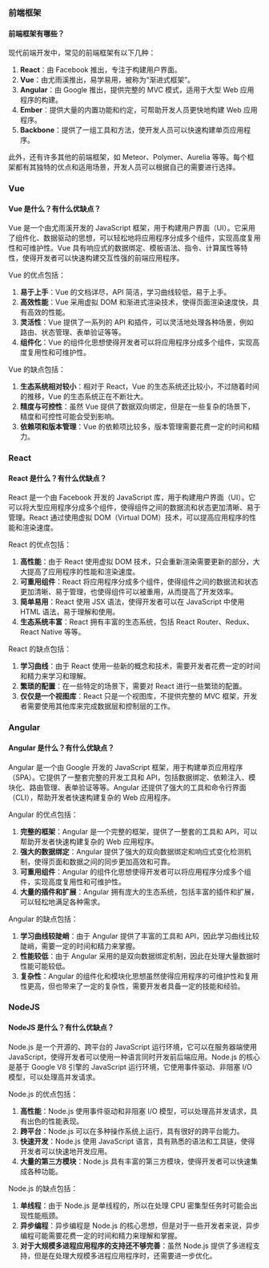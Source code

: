 <!--
 * @Author: Shu Binqi
 * @Date: 2023-03-08 16:10:43
 * @LastEditors: Shu Binqi
 * @LastEditTime: 2023-03-08 17:28:25
 * @Description: 前端框架
 * @Version: 1.0.0
 * @FilePath: \interviewQuestions\前端框架\前端框架.md
-->

### 前端框架

#### 前端框架有哪些？

现代前端开发中，常见的前端框架有以下几种：

1. **React**：由 Facebook 推出，专注于构建用户界面。
1. **Vue**：由尤雨溪推出，易学易用，被称为“渐进式框架”。
1. **Angular**：由 Google 推出，提供完整的 MVC 模式，适用于大型 Web 应用程序的构建。
1. **Ember**：提供大量的内置功能和约定，可帮助开发人员更快地构建 Web 应用程序。
1. **Backbone**：提供了一组工具和方法，使开发人员可以快速构建单页应用程序。

此外，还有许多其他的前端框架，如 Meteor、Polymer、Aurelia 等等。每个框架都有其独特的优点和适用场景，开发人员可以根据自己的需要进行选择。

### Vue

#### Vue 是什么？有什么优缺点？

Vue 是一个由尤雨溪开发的 JavaScript 框架，用于构建用户界面（UI）。它采用了组件化、数据驱动的思想，可以轻松地将应用程序分成多个组件，实现高度复用性和可维护性。Vue 具有响应式的数据绑定、模板语法、指令、计算属性等特性，使得开发者可以快速构建交互性强的前端应用程序。

Vue 的优点包括：

1. **易于上手**：Vue 的文档详尽，API 简洁，学习曲线较低，易于上手。
1. **高效性能**：Vue 采用虚拟 DOM 和渐进式渲染技术，使得页面渲染速度快，具有高效的性能。
1. **灵活性**：Vue 提供了一系列的 API 和插件，可以灵活地处理各种场景，例如路由、状态管理、表单验证等等。
1. **组件化**：Vue 的组件化思想使得开发者可以将应用程序分成多个组件，实现高度复用性和可维护性。

Vue 的缺点包括：

1. **生态系统相对较小**：相对于 React，Vue 的生态系统还比较小，不过随着时间的推移，Vue 的生态系统正在不断壮大。
1. **精度与可控性**：虽然 Vue 提供了数据双向绑定，但是在一些复杂的场景下，精度和可控性可能会受到影响。
1. **依赖项和版本管理**：Vue 的依赖项比较多，版本管理需要花费一定的时间和精力。

### React

#### React 是什么？有什么优缺点？

React 是一个由 Facebook 开发的 JavaScript 库，用于构建用户界面（UI）。它可以将大型应用程序分成多个组件，使得组件之间的数据流和状态更加清晰、易于管理。React 通过使用虚拟 DOM（Virtual DOM）技术，可以提高应用程序的性能和渲染速度。

React 的优点包括：

1. **高性能**：由于 React 使用虚拟 DOM 技术，只会重新渲染需要更新的部分，大大提高了应用程序的性能和渲染速度。
1. **可重用组件**：React 将应用程序分成多个组件，使得组件之间的数据流和状态更加清晰、易于管理，也使得组件可以被重用，从而提高了开发效率。
1. **简单易用**：React 使用 JSX 语法，使得开发者可以在 JavaScript 中使用 HTML 语法，易于理解和使用。
1. **生态系统丰富**：React 拥有丰富的生态系统，包括 React Router、Redux、React Native 等等。

React 的缺点包括：

1. **学习曲线**：由于 React 使用一些新的概念和技术，需要开发者花费一定的时间和精力来学习和理解。
1. **繁琐的配置**：在一些特定的场景下，需要对 React 进行一些繁琐的配置。
1. **仅仅是一个视图库**：React 只是一个视图库，不提供完整的 MVC 框架，开发者需要使用其他库来完成数据层和控制层的工作。

### Angular

#### Angular 是什么？有什么优缺点？

Angular 是一个由 Google 开发的 JavaScript 框架，用于构建单页应用程序（SPA）。它提供了一整套完整的开发工具和 API，包括数据绑定、依赖注入、模块化、路由管理、表单验证等等。Angular 还提供了强大的工具和命令行界面（CLI），帮助开发者快速构建复杂的 Web 应用程序。

Angular 的优点包括：

1. **完整的框架**：Angular 是一个完整的框架，提供了一整套的工具和 API，可以帮助开发者快速构建复杂的 Web 应用程序。
1. **强大的数据绑定**：Angular 提供了强大的双向数据绑定和响应式变化检测机制，使得页面和数据之间的同步更加高效和可靠。
1. **可重用组件**：Angular 的组件化思想使得开发者可以将应用程序分成多个组件，实现高度复用性和可维护性。
1. **大量的插件和扩展**：Angular 拥有庞大的生态系统，包括丰富的插件和扩展，可以轻松地满足各种需求。

Angular 的缺点包括：

1. **学习曲线较陡峭**：由于 Angular 提供了丰富的工具和 API，因此学习曲线比较陡峭，需要一定的时间和精力来掌握。
1. **性能较低**：由于 Angular 采用的是双向数据绑定机制，因此在处理大量数据时性能可能较低。
1. **复杂性**：Angular 的组件化和模块化思想虽然使得应用程序的可维护性和复用性更高，但也带来了一定的复杂性，需要开发者具备一定的技能和经验。

### NodeJS

#### NodeJS 是什么？有什么优缺点？

Node.js 是一个开源的、跨平台的 JavaScript 运行环境，它可以在服务器端使用 JavaScript，使得开发者可以使用一种语言同时开发前后端应用。Node.js 的核心是基于 Google V8 引擎的 JavaScript 运行环境，它使用事件驱动、非阻塞 I/O 模型，可以处理高并发请求。

Node.js 的优点包括：

1. **高性能**：Node.js 使用事件驱动和非阻塞 I/O 模型，可以处理高并发请求，具有出色的性能表现。
1. **跨平台**：Node.js 可以在多种操作系统上运行，具有很好的跨平台能力。
1. **快速开发**：Node.js 使用 JavaScript 语言，具有熟悉的语法和工具链，使得开发者可以快速地开发应用。
1. **大量的第三方模块**：Node.js 具有丰富的第三方模块，使得开发者可以快速集成各种功能。

Node.js 的缺点包括：

1. **单线程**：由于 Node.js 是单线程的，所以在处理 CPU 密集型任务时可能会出现性能瓶颈。
1. **异步编程**：异步编程是 Node.js 的核心思想，但是对于一些开发者来说，异步编程可能需要花费一定的时间和精力来理解和掌握。
1. **对于大规模多进程应用程序的支持还不够完善**：虽然 Node.js 提供了多进程支持，但是在处理大规模多进程应用程序时，还需要进一步优化。
